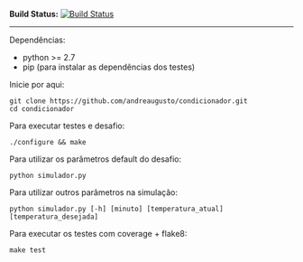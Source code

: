 **Build Status:** [![Build Status](https://drone.io/github.com/andreaugusto/condicionador/status.png)](https://drone.io/github.com/andreaugusto/condicionador/latest)

---

Dependências:
* python >= 2.7
* pip (para instalar as dependências dos testes)

Inicie por aqui:
```
git clone https://github.com/andreaugusto/condicionador.git
cd condicionador
```

Para executar testes e desafio:
```
./configure && make
```

Para utilizar os parâmetros default do desafio:
```
python simulador.py
```

Para utilizar outros parâmetros na simulação:
```
python simulador.py [-h] [minuto] [temperatura_atual] [temperatura_desejada]
```

Para executar os testes com coverage + flake8:
```
make test
```
